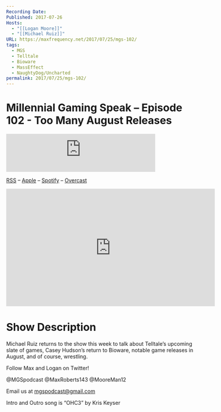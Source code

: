 ```yaml
---
Recording Date: 
Published: 2017-07-26
Hosts:
  - "[[Logan Moore]]"
  - "[[Michael Ruiz]]"
URL: https://maxfrequency.net/2017/07/25/mgs-102/
tags:
  - MGS
  - Telltale
  - Bioware
  - MassEffect
  - NaughtyDog/Uncharted
permalink: 2017/07/25/mgs-102/
---
```

# Millennial Gaming Speak – Episode 102 - Too Many August Releases

<iframe src="https://podcasters.spotify.com/pod/show/millennialgamingspeak/embed/episodes/Episode-102-Too-Many-August-Releases-e1adhqf/a-a6ts41h" height="102px" width="400px" frameborder="0" scrolling="no"></iframe>

[RSS](https://anchor.fm/s/74aa3858/podcast/rss) – [Apple](https://podcasts.apple.com/us/podcast/episode-3-gdc-wrap-up/id1000915981?i=1000542222515) – [Spotify](https://open.spotify.com/episode/7wePXT4Bt22LWifVLx3n8y) – [Overcast](https://overcast.fm/+EtIgeWxEU)

<div class=iframe-container>
<iframe width="560" height="315" src="https://www.youtube-nocookie.com/embed/48KMQHW1MK4?si=fFOcSTsda0rSTHPk" title="YouTube video player" frameborder="0" allow="accelerometer; autoplay; clipboard-write; encrypted-media; gyroscope; picture-in-picture; web-share" allowfullscreen></iframe>
</div>

# Show Description

Michael Ruiz returns to the show this week to talk about Telltale’s upcoming slate of games, Casey Hudson’s return to Bioware, notable game releases in August, and of course, wrestling.

Follow Max and Logan on Twitter!

@MGSpodcast
@MaxRoberts143
@MooreMan12

Email us at mgspodcast@gmail.com

Intro and Outro song is “OHC3” by Kris Keyser